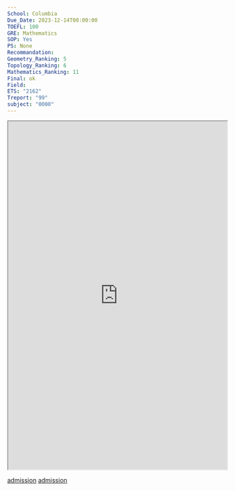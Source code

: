 ```yaml
---
School: Columbia
Due_Date: 2023-12-14T00:00:00
TOEFL: 100
GRE: Mathematics
SOP: Yes
PS: None
Recommandation: 
Geometry_Ranking: 5
Topology_Ranking: 6
Mathematics_Ranking: 11
Final: ok
Field: 
ETS: "2162"
Treport: "99"
subject: "0000"
---
```

<iframe
height=800,
width=100%,
src="https://www.gsas.columbia.edu/content/information-international-applicants"></iframe>

[admission](https://www.gsas.columbia.edu/content/information-international-applicants)
[admission](https://apply.gsas.columbia.edu/apply/)
